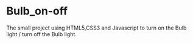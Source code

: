 # Bulb_on-off
The small project using HTML5,CSS3 and Javascript to turn on the Bulb light / turn off the Bulb light.
